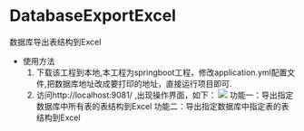# DatabaseExportExcel
数据库导出表结构到Excel
- 使用方法
  1. 下载该工程到本地,本工程为springboot工程，修改application.yml配置文件,把数据库地址改成要打印的地址，直接运行项目即可.
  2. 访问http://localhost:9081/ ,出现操作界面，如下：
     ![](https://github.com/joyfulStalker/DatabaseExportExcel/blob/master/datasourcetool/src/main/resources/static/html/02.png)
     功能一：导出指定数据库中所有表的表结构到Excel
     功能二：导出指定数据库中指定表的表结构到Excel
     
